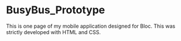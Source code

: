 # BusyBus_Prototype

This is one page of my mobile application designed for Bloc. This was strictly developed with HTML and CSS.
